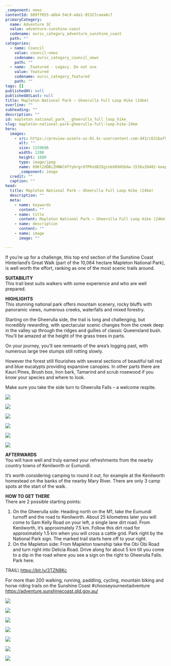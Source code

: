 ```yaml
---
_component: news
contentId: 889ff055-a6b4-54c9-ada1-95327caea6c7
primaryCategory:
  name: Adventure SC
  value: adventure-sunshine-coast
  codename: oursc_category_adventure_sunshine_coast
  path: ""
categories:
  - name: Council
    value: council-news
    codename: oursc_category_council_news
    path: ""
  - name: _Featured - Legacy. Do not use
    value: featured
    codename: oursc_category_featured
    path: ""
tags: []
publishedAt: null
publishedAtLast: null
title: Mapleton National Park – Gheerulla Full Loop Hike (24km)
overline: ""
subheading: ""
description: ""
id: mapleton_national_park___gheerulla_full_loop_hike_
slug: mapleton-national-park-gheerulla-full-loop-hike-24km
hero:
  images:
    - src: https://preview-assets-us-01.kc-usercontent.com:443/c631baf8-1b46-001f-580c-d0001b68b4a8/2ef14201-dcb8-46a6-a003-46766d62802e/69Kt2dDBiZHNWlHfYybrgrO7PKnd8ZXginbX05HSbXw-1536x20482-keep.jpg
      alt: ""
      size: 1159696
      width: 1200
      height: 1600
      type: image/jpeg
      name: 69Kt2dDBiZHNWlHfYybrgrO7PKnd8ZXginbX05HSbXw-1536x20482-keep.jpg
      _component: image
  credit: ""
  caption: ""
head:
  title: Mapleton National Park – Gheerulla Full Loop Hike (24km)
  description: ""
  meta:
    - name: keywords
      content: ""
    - name: title
      content: Mapleton National Park – Gheerulla Full Loop Hike (24km)
    - name: description
      content: ""
    - name: image
      image: ""

---
```

If you’re up for a challenge, this top end section of the Sunshine Coast Hinterland’s Great Walk (part of the 10,064 hectare Mapleton National Park), is well worth the effort, ranking as one of the most scenic trails around. 

**SUITABILITY**\
This trail best suits walkers with some experience and who are well prepared.

**HIGHLIGHTS**\
This stunning national park offers mountain scenery, rocky bluffs with panoramic views, numerous creeks, waterfalls and mixed forestry.

Starting on the Gheerulla side, the trail is long and challenging, but incredibly rewarding, with spectacular scenic changes from the creek deep in the valley up through the ridges and gullies of classic Queensland bush. You’ll be amazed at the height of the grass trees in parts.

On your journey, you’ll see remnants of the area’s logging past, with numerous large tree stumps still rotting slowly.

However the forest still flourishes with several sections of beautiful tall red and blue eucalypts providing expansive canopies. In other parts there are Kauri Pines, Brush box, Iron bark, Tamarind and scrub rosewood if you know your species and where to look.

Make sure you take the side turn to Gheerulla Falls – a welcome respite.

![](https://preview-assets-us-01.kc-usercontent.com:443/c631baf8-1b46-001f-580c-d0001b68b4a8/fb761272-573a-4f9c-91f7-47e58bdecd91/PSX_20221104_100606-1024x702.jpg)

![](https://preview-assets-us-01.kc-usercontent.com:443/c631baf8-1b46-001f-580c-d0001b68b4a8/1936a7dc-8d1f-4bcc-805b-eefff972d159/PSX_20221104_100657-1024x777.jpg)

![](https://preview-assets-us-01.kc-usercontent.com:443/c631baf8-1b46-001f-580c-d0001b68b4a8/31ab43cc-f20e-4a8c-83be-289440f69be3/PSX_20221104_085254-1024x717.jpg)

![](https://preview-assets-us-01.kc-usercontent.com:443/c631baf8-1b46-001f-580c-d0001b68b4a8/278fc1a3-586d-48ba-9b56-4e9ad3f58f8d/PSX_20221104_085339-768x1024.jpg)

![](https://preview-assets-us-01.kc-usercontent.com:443/c631baf8-1b46-001f-580c-d0001b68b4a8/651337c8-17fd-49f8-ac1f-abaabfb27bd7/PSX_20221104_085234-1024x709.jpg)

![](https://preview-assets-us-01.kc-usercontent.com:443/c631baf8-1b46-001f-580c-d0001b68b4a8/46ce0eec-ed9f-4910-96e5-c1320f1af754/PSX_20221104_100428-768x1024.jpg)

**AFTERWARDS**\
You will have well and truly earned your refreshments from the nearby country towns of Kenilworth or Eumundi.

It’s worth considering camping to round it out, for example at the Kenilworth homestead on the banks of the nearby Mary River. There are only 3 camp spots at the start of the walk.

**HOW TO GET THERE**\
There are 2 possible starting points:

1.  On the Gheerulla side: Heading north on the M1, take the Eumundi turnoff and the road to Kenilworth. About 25 kilometres later you will come to Sam Kelly Road on your left, a single lane dirt road. From Kenilworth, it’s approximately 7.5 km. Follow this dirt road for approximately 1.5 km when you will cross a cattle grid. Park right by the National Park sign. The marked trail starts here off to your right.
2.  On the Mapleton side: From Mapleton township take the Obi Obi Road and turn right into Delicia Road. Drive along for about 5 km till you come to a dip in the road where you see a sign on the right to Gheerulla Falls. Park here.

TRAIL\ <https://bit.ly/3TZN8Kc>


For more than 200 walking, running, paddling, cycling, mountain biking and horse riding trails on the Sunshine Coast #chooseyournextadventure <https://adventure.sunshinecoast.qld.gov.au/>


![](https://preview-assets-us-01.kc-usercontent.com:443/c631baf8-1b46-001f-580c-d0001b68b4a8/0017ec86-558b-4c9c-b8b5-fb7f99ad4d18/310235229_10158658986021437_1405778033376341808_n-1024x769.jpg)

![](https://preview-assets-us-01.kc-usercontent.com:443/c631baf8-1b46-001f-580c-d0001b68b4a8/482e2371-646a-4a65-bcca-227a36ea08f0/Capture-1024x836.jpg)

![](https://preview-assets-us-01.kc-usercontent.com:443/c631baf8-1b46-001f-580c-d0001b68b4a8/27ae29fa-7628-48e2-99d3-455ee88b6e81/PSX_20221104_085549-1024x768.jpg)

![](https://preview-assets-us-01.kc-usercontent.com:443/c631baf8-1b46-001f-580c-d0001b68b4a8/291937c5-cbad-4df9-99c9-06af621652e3/PSX_20221104_0855132-1024x768.jpg)

![](https://preview-assets-us-01.kc-usercontent.com:443/c631baf8-1b46-001f-580c-d0001b68b4a8/1cdbf50c-2038-436e-998c-17c050e68554/PSX_20221104_100530-1024x768.jpg)

![](https://preview-assets-us-01.kc-usercontent.com:443/c631baf8-1b46-001f-580c-d0001b68b4a8/0ed74131-9691-46df-88f0-ee7644be1f39/310131179_10158658982166437_5199479099633625826_n.jpg)

![](https://preview-assets-us-01.kc-usercontent.com:443/c631baf8-1b46-001f-580c-d0001b68b4a8/f74ed66b-56ef-4274-9008-5d6cca395097/PSX_20221104_085218-1024x724.jpg)
